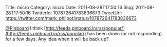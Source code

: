 Title: micro
Category: micro
Date: 2011-08-28T17:50:16
Slug: 2011-08-28T17:50:16
TwitterId: 107872641783836673
TweetUrl: https://twitter.com/mark_philpot/status/107872641783836673

[@Pinboard](https://twitter.com/Pinboard) I think [http://feeds.pinboard.in/rss/popular/](http://feeds.pinboard.in/rss/popular/) has been down (or not responding) for a few days. Any idea when it will be back up?